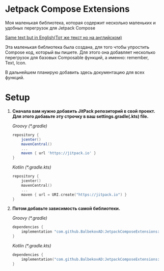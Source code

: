 # Jetpack Compose Extensions

Моя маленькая библиотека, которая содержит несколько маленьких и удобных перегрузок для Jetpack
Compose

[Same text but in English(Тот же текст но на английском)](/README.md)

Эта маленькая библиотека была создана, для того чтобы упростить Compose код, который вы пишете.
Для этого она добавляет несколько перегрузок для базовых Composable функций, а именно: remember,
Text, Icon.

В дальнейшем планирую добавить здесь документацию для всех функций.

[//]: # (TODO Задокументировать все функции)

# Setup

1. **Сначала вам нужно добавить JitPack репозиторий в свой проект. Для этого добавьте эту строчку в ваш
   settings.gradle(.kts) file.**
   
   *Groovy (\*.gradle)*
    ```groovy
    repository {
        jcenter()
        mavenCentral()
        ...
        maven { url 'https://jitpack.io' }
    }
   ```
   *Kotlin (\*.gradle.kts)*

    ```kotlin
    repository {
        jcenter()
        mavenCentral()
        ...
        maven { url = URI.create("https://jitpack.io") }
    }
    ```
2. **Потом добавьте зависимость самой библиотеки.**

   *Groovy (\*.gradle)*
    ```groovy
    dependencies {
        implementation "com.github.BalbekovAD:JetpackComposeExtensions:$last_version"
    }
   ```
   *Kotlin (\*.gradle.kts)*

    ```kotlin
    dependencies {
        implementation("com.github.BalbekovAD:JetpackComposeExtensions:$last_version")
    }
    ```